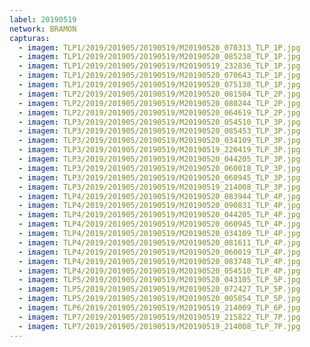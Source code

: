 ```yaml
---
label: 20190519
network: BRAMON
capturas:
  - imagem: TLP1/2019/201905/20190519/M20190520_070313_TLP_1P.jpg
  - imagem: TLP1/2019/201905/20190519/M20190520_085238_TLP_1P.jpg
  - imagem: TLP1/2019/201905/20190519/M20190519_232836_TLP_1P.jpg
  - imagem: TLP1/2019/201905/20190519/M20190520_070643_TLP_1P.jpg
  - imagem: TLP1/2019/201905/20190519/M20190520_075138_TLP_1P.jpg
  - imagem: TLP2/2019/201905/20190519/M20190520_081504_TLP_2P.jpg
  - imagem: TLP2/2019/201905/20190519/M20190520_080244_TLP_2P.jpg
  - imagem: TLP2/2019/201905/20190519/M20190520_064619_TLP_2P.jpg
  - imagem: TLP3/2019/201905/20190519/M20190520_054510_TLP_3P.jpg
  - imagem: TLP3/2019/201905/20190519/M20190520_085453_TLP_3P.jpg
  - imagem: TLP3/2019/201905/20190519/M20190520_034109_TLP_3P.jpg
  - imagem: TLP3/2019/201905/20190519/M20190519_220419_TLP_3P.jpg
  - imagem: TLP3/2019/201905/20190519/M20190520_044205_TLP_3P.jpg
  - imagem: TLP3/2019/201905/20190519/M20190520_060018_TLP_3P.jpg
  - imagem: TLP3/2019/201905/20190519/M20190520_060945_TLP_3P.jpg
  - imagem: TLP3/2019/201905/20190519/M20190519_214008_TLP_3P.jpg
  - imagem: TLP4/2019/201905/20190519/M20190520_083944_TLP_4P.jpg
  - imagem: TLP4/2019/201905/20190519/M20190520_090831_TLP_4P.jpg
  - imagem: TLP4/2019/201905/20190519/M20190520_044205_TLP_4P.jpg
  - imagem: TLP4/2019/201905/20190519/M20190520_060945_TLP_4P.jpg
  - imagem: TLP4/2019/201905/20190519/M20190520_034109_TLP_4P.jpg
  - imagem: TLP4/2019/201905/20190519/M20190520_081611_TLP_4P.jpg
  - imagem: TLP4/2019/201905/20190519/M20190520_060019_TLP_4P.jpg
  - imagem: TLP4/2019/201905/20190519/M20190520_083748_TLP_4P.jpg
  - imagem: TLP4/2019/201905/20190519/M20190520_054510_TLP_4P.jpg
  - imagem: TLP5/2019/201905/20190519/M20190520_043105_TLP_5P.jpg
  - imagem: TLP5/2019/201905/20190519/M20190520_072427_TLP_5P.jpg
  - imagem: TLP5/2019/201905/20190519/M20190520_005854_TLP_5P.jpg
  - imagem: TLP6/2019/201905/20190519/M20190519_214009_TLP_6P.jpg
  - imagem: TLP7/2019/201905/20190519/M20190519_215822_TLP_7P.jpg
  - imagem: TLP7/2019/201905/20190519/M20190519_214008_TLP_7P.jpg
---
```

